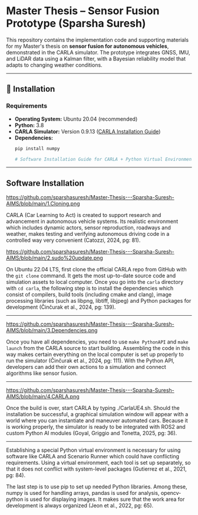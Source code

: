 # Master Thesis – Sensor Fusion Prototype (Sparsha Suresh)

This repository contains the implementation code and supporting materials for my Master's thesis on **sensor fusion for autonomous vehicles**, demonstrated in the CARLA simulator. The prototype integrates GNSS, IMU, and LiDAR data using a Kalman filter, with a Bayesian reliability model that adapts to changing weather conditions.

---

## 🚀 Installation

### Requirements
- **Operating System:** Ubuntu 20.04 (recommended)
- **Python:** 3.8
- **CARLA Simulator:** Version 0.9.13 ([CARLA Installation Guide](https://carla.readthedocs.io/en/latest/start_quickstart/))
- **Dependencies:**
  ```bash
  pip install numpy

  # Software Installation Guide for CARLA + Python Virtual Environment

---

## Software Installation


https://github.com/sparshasuresh/Master-Thesis---Sparsha-Suresh-AIMS/blob/main/1.Cloning.png

CARLA (Car Learning to Act) is created to support research and advancement in autonomous vehicle systems. Its realistic environment which includes dynamic actors, sensor reproduction, roadways and weather, makes testing and verifying autonomous driving code in a controlled way very convenient (Catozzi, 2024, pg: 81).

https://github.com/sparshasuresh/Master-Thesis---Sparsha-Suresh-AIMS/blob/main/2.sudo%20update.png

On Ubuntu 22.04 LTS, first clone the official CARLA repo from GitHub with the `git clone` command. It gets the most up-to-date source code and simulation assets to local computer. Once you go into the `carla` directory with `cd carla`, the following step is to install the dependencies which consist of compilers, build tools (including cmake and clang), image processing libraries (such as libpng, libtiff, libjpeg) and Python packages for development (Činčurak et al., 2024, pg: 139).



---

https://github.com/sparshasuresh/Master-Thesis---Sparsha-Suresh-AIMS/blob/main/3.Dependencies.png

Once you have all dependencies, you need to use `make PythonAPI` and `make launch` from the CARLA source to start building. Assembling the code in this way makes certain everything on the local computer is set up properly to run the simulator (Činčurak et al., 2024, pg: 111). With the Python API, developers can add their own actions to a simulation and connect algorithms like sensor fusion.

---

https://github.com/sparshasuresh/Master-Thesis---Sparsha-Suresh-AIMS/blob/main/4.CARLA.png

Once the build is over, start CARLA by typing ./CarlaUE4.sh. Should the installation be successful, a graphical simulation window will appear with a world where you can instantiate and maneuver automated cars. Because it is working properly, the simulator is ready to be integrated with ROS2 and custom Python AI modules (Goyal, Griggio and Tonetta, 2025, pg: 36). 

---

Establishing a special Python virtual environment is necessary for using software like CARLA and Scenario Runner which could have conflicting requirements. Using a virtual environment, each tool is set up separately, so that it does not conflict with system-level packages (Gutierrez et al., 2021, pg: 84).

The last step is to use pip to set up needed Python libraries. Among these, numpy is used for handling arrays, pandas is used for analysis, opencv-python is used for displaying images. It makes sure that the work area for development is always organized (Jeon et al., 2022, pg: 65).





